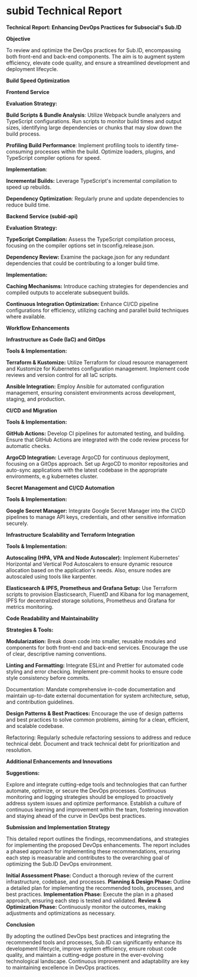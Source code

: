 # subid Technical Report

**Technical Report: Enhancing DevOps Practices for Subsocial's Sub.ID**

**Objective**

To review and optimize the DevOps practices for Sub.ID, encompassing both front-end and back-end components. The aim is to augment system efficiency, elevate code quality, and ensure a streamlined development and deployment lifecycle.

**Build Speed Optimization**

**Frontend Service**

**Evaluation Strategy:**

**Build Scripts & Bundle Analysis**: Utilize Webpack bundle analyzers and TypeScript configurations. Run scripts to monitor build times and output sizes, identifying large dependencies or chunks that may slow down the build process.

**Profiling Build Performance**: Implement profiling tools to identify time-consuming processes within the build. Optimize loaders, plugins, and TypeScript compiler options for speed.

**Implementation**:

**Incremental Builds:** Leverage TypeScript's incremental compilation to speed up rebuilds.

**Dependency Optimization**: Regularly prune and update dependencies to reduce build time.


**Backend Service (subid-api)**

**Evaluation Strategy:**

**TypeScript Compilation:** Assess the TypeScript compilation process, focusing on the compiler options set in tsconfig.release.json.

**Dependency Review:** Examine the package.json for any redundant dependencies that could be contributing to a longer build time.

**Implementation:**

**Caching Mechanisms:** Introduce caching strategies for dependencies and compiled outputs to accelerate subsequent builds.

**Continuous Integration Optimization:** Enhance CI/CD pipeline configurations for efficiency, utilizing caching and parallel build techniques where available.

**Workflow Enhancements**

**Infrastructure as Code (IaC) and GitOps**

**Tools & Implementation:**

**Terraform & Kustomize:** Utilize Terraform for cloud resource management and Kustomize for Kubernetes configuration management. Implement code reviews and version control for all IaC scripts.

**Ansible Integration:** Employ Ansible for automated configuration management, ensuring consistent environments across development, staging, and production.

**CI/CD and Migration**

**Tools & Implementation:**

**GitHub Actions:** Develop CI pipelines for automated testing, and building. Ensure that GitHub Actions are integrated with the code review process for automatic checks.

**ArgoCD Integration:** Leverage ArgoCD for continuous deployment, focusing on a GitOps approach. Set up ArgoCD to monitor repositories and auto-sync applications with the latest codebase in the appropriate environments, e.g kubernetes cluster.

**Secret Management and CI/CD Automation**

**Tools & Implementation:**

**Google Secret Manager:** Integrate Google Secret Manager into the CI/CD pipelines to manage API keys, credentials, and other sensitive information securely.

**Infrastructure Scalability and Terraform Integration**

**Tools & Implementation:**

**Autoscaling (HPA, VPA and Node Autoscaler):** Implement Kubernetes' Horizontal and Vertical Pod Autoscalers to ensure dynamic resource allocation based on the application's needs. Also, ensure nodes are autoscaled using tools like karpenter.

**Elasticsearch & IPFS, Prometheus and Grafana Setup:** Use Terraform scripts to provision Elasticsearch, FluentD and Kibana for log management, IPFS for decentralized storage solutions, Prometheus and Grafana for metrics monitoring.

**Code Readability and Maintainability**

**Strategies & Tools:**

**Modularization:** Break down code into smaller, reusable modules and components for both front-end and back-end services. Encourage the use of clear, descriptive naming conventions.

**Linting and Formatting:** Integrate ESLint and Prettier for automated code styling and error checking. Implement pre-commit hooks to ensure code style consistency before commits.

Documentation: Mandate comprehensive in-code documentation and maintain up-to-date external documentation for system architecture, setup, and contribution guidelines.

**Design Patterns & Best Practices:** Encourage the use of design patterns and best practices to solve common problems, aiming for a clean, efficient, and scalable codebase.

Refactoring: Regularly schedule refactoring sessions to address and reduce technical debt. Document and track technical debt for prioritization and resolution.

**Additional Enhancements and Innovations**

**Suggestions:**

Explore and integrate cutting-edge tools and technologies that can further automate, optimize, or secure the DevOps processes.
Continuous monitoring and logging strategies should be employed to proactively address system issues and optimize performance.
Establish a culture of continuous learning and improvement within the team, fostering innovation and staying ahead of the curve in DevOps best practices.

**Submission and Implementation Strategy**

This detailed report outlines the findings, recommendations, and strategies for implementing the proposed DevOps enhancements. The report includes a phased approach for implementing these recommendations, ensuring each step is measurable and contributes to the overarching goal of optimizing the Sub.ID DevOps environment.

**Initial Assessment Phase:** Conduct a thorough review of the current infrastructure, codebase, and processes.
**Planning & Design Phase:** Outline a detailed plan for implementing the recommended tools, processes, and best practices.
**Implementation Phase:** Execute the plan in a phased approach, ensuring each step is tested and validated.
**Review & Optimization Phase:** Continuously monitor the outcomes, making adjustments and optimizations as necessary.

**Conclusion**

By adopting the outlined DevOps best practices and integrating the recommended tools and processes, Sub.ID can significantly enhance its development lifecycle, improve system efficiency, ensure robust code quality, and maintain a cutting-edge posture in the ever-evolving technological landscape. Continuous improvement and adaptability are key to maintaining excellence in DevOps practices.


